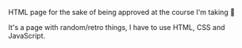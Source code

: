 HTML page for the sake of being approved at the course I'm taking :chicken:

It's a page with random/retro things, I have to use HTML, CSS and JavaScript.

